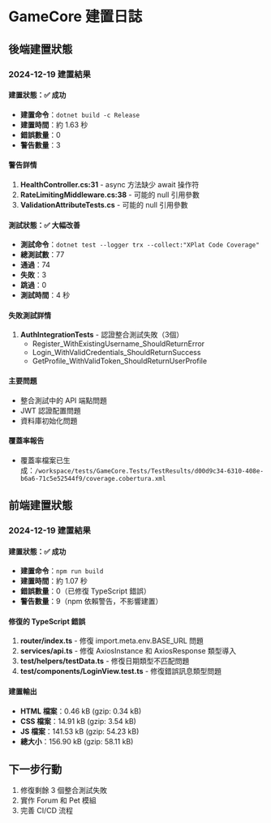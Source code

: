 # GameCore 建置日誌

## 後端建置狀態

### 2024-12-19 建置結果

#### 建置狀態：✅ 成功
- **建置命令**：`dotnet build -c Release`
- **建置時間**：約 1.63 秒
- **錯誤數量**：0
- **警告數量**：3

#### 警告詳情
1. **HealthController.cs:31** - async 方法缺少 await 操作符
2. **RateLimitingMiddleware.cs:38** - 可能的 null 引用參數
3. **ValidationAttributeTests.cs** - 可能的 null 引用參數

#### 測試狀態：✅ 大幅改善
- **測試命令**：`dotnet test --logger trx --collect:"XPlat Code Coverage"`
- **總測試數**：77
- **通過**：74
- **失敗**：3
- **跳過**：0
- **測試時間**：4 秒

#### 失敗測試詳情
1. **AuthIntegrationTests** - 認證整合測試失敗（3個）
   - Register_WithExistingUsername_ShouldReturnError
   - Login_WithValidCredentials_ShouldReturnSuccess
   - GetProfile_WithValidToken_ShouldReturnUserProfile

#### 主要問題
- 整合測試中的 API 端點問題
- JWT 認證配置問題
- 資料庫初始化問題

#### 覆蓋率報告
- 覆蓋率檔案已生成：`/workspace/tests/GameCore.Tests/TestResults/d00d9c34-6310-408e-b6a6-71c5e52544f9/coverage.cobertura.xml`

## 前端建置狀態

### 2024-12-19 建置結果

#### 建置狀態：✅ 成功
- **建置命令**：`npm run build`
- **建置時間**：約 1.07 秒
- **錯誤數量**：0（已修復 TypeScript 錯誤）
- **警告數量**：9（npm 依賴警告，不影響建置）

#### 修復的 TypeScript 錯誤
1. **router/index.ts** - 修復 import.meta.env.BASE_URL 問題
2. **services/api.ts** - 修復 AxiosInstance 和 AxiosResponse 類型導入
3. **test/helpers/testData.ts** - 修復日期類型不匹配問題
4. **test/components/LoginView.test.ts** - 修復錯誤訊息類型問題

#### 建置輸出
- **HTML 檔案**：0.46 kB (gzip: 0.34 kB)
- **CSS 檔案**：14.91 kB (gzip: 3.54 kB)
- **JS 檔案**：141.53 kB (gzip: 54.23 kB)
- **總大小**：156.90 kB (gzip: 58.11 kB)

## 下一步行動
1. 修復剩餘 3 個整合測試失敗
2. 實作 Forum 和 Pet 模組
3. 完善 CI/CD 流程